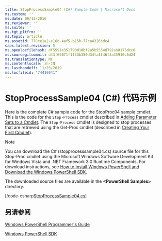 ```yaml
---
title: StopProcessSample04 (C#) Sample Code | Microsoft Docs
ms.custom: ''
ms.date: 09/13/2016
ms.reviewer: ''
ms.suite: ''
ms.tgt_pltfrm: ''
ms.topic: article
ms.assetid: 778ce1a2-e16d-4af5-b15b-77ca4326bdc4
caps.latest.revision: 5
ms.openlocfilehash: df5591e351790d18bf2a5b5554d792ab8175dcc6
ms.sourcegitcommit: d43f66071f1f33b350d34fa1f46f3a35910c5d24
ms.translationtype: MT
ms.contentlocale: zh-CN
ms.lasthandoff: 11/23/2019
ms.locfileid: "74416041"
---
```

# <a name="stopprocesssample04-c-sample-code"></a>StopProcessSample04 (C#) 代码示例

Here is the complete C# sample code for the StopProc04 sample cmdlet. This is the code for the `Stop-Process` cmdlet described in [Adding Parameter Sets to a Cmdlet](../cmdlet/adding-parameter-sets-to-a-cmdlet.md). The `Stop-Process` cmdlet is designed to stop processes that are retrieved using the Get-Proc cmdlet (described in [Creating Your First Cmdlet](../cmdlet/creating-a-cmdlet-without-parameters.md)).

> [!NOTE]
> You can download the C# (stopprocesssample04.cs) source file for this Stop-Proc cmdlet using the Microsoft Windows Software Development Kit for Windows Vista and .NET Framework 3.0 Runtime Components. For download instructions, see [How to Install Windows PowerShell and Download the Windows PowerShell SDK](/powershell/scripting/developer/installing-the-windows-powershell-sdk).
>
> The downloaded source files are available in the **\<PowerShell Samples>** directory.

[!code-csharp[StopProcessSample04.cs](../../../../powershell-sdk-samples/SDK-2.0/csharp/StopProcessSample04/StopProcessSample04.cs#L11-L435 "StopProcessSample04.cs")]

## <a name="see-also"></a>另请参阅

[Windows PowerShell Programmer's Guide](./windows-powershell-programmer-s-guide.md)

[Windows PowerShell SDK](../windows-powershell-reference.md)
